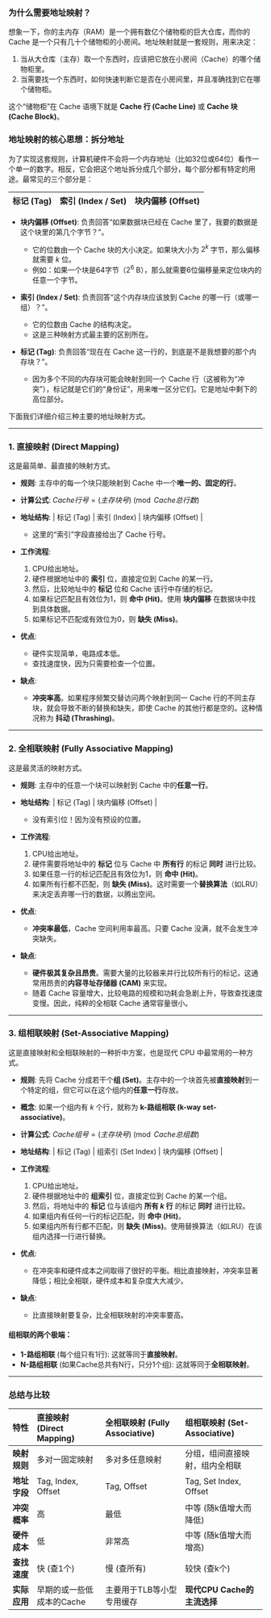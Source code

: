### 为什么需要地址映射？

想象一下，你的主内存（RAM）是一个拥有数亿个储物柜的巨大仓库，而你的 Cache 是一个只有几十个储物柜的小房间。地址映射就是一套规则，用来决定：

1.  当从大仓库（主存）取一个东西时，应该把它放在小房间（Cache）的哪个储物柜里。
2.  当需要找一个东西时，如何快速判断它是否在小房间里，并且准确找到它在哪个储物柜。

这个“储物柜”在 Cache 语境下就是 **Cache 行 (Cache Line)** 或 **Cache 块 (Cache Block)**。

### 地址映射的核心思想：拆分地址

为了实现这套规则，计算机硬件不会将一个内存地址（比如32位或64位）看作一个单一的数字。相反，它会把这个地址拆分成几个部分，每个部分都有特定的用途。最常见的三个部分是：

| 标记 (Tag) | 索引 (Index / Set) | 块内偏移 (Offset) |
| :---------: | :-----------------: | :----------------: |

*   **块内偏移 (Offset)**: 负责回答“如果数据块已经在 Cache 里了，我要的数据是这个块里的第几个字节？”。
    *   它的位数由一个 Cache 块的大小决定。如果块大小为 $2^k$ 字节，那么偏移就需要 $k$ 位。
    *   例如：如果一个块是64字节（$2^6$ B），那么就需要6位偏移量来定位块内的任意一个字节。

*   **索引 (Index / Set)**: 负责回答“这个内存块应该放到 Cache 的哪一行（或哪一组）？”。
    *   它的位数由 Cache 的结构决定。
    *   这是三种映射方式最主要的区别所在。

*   **标记 (Tag)**: 负责回答“现在在 Cache 这一行的，到底是不是我想要的那个内存块？”。
    *   因为多个不同的内存块可能会映射到同一个 Cache 行（这被称为“冲突”），标记就是它们的“身份证”，用来唯一区分它们。它是地址中剩下的高位部分。

下面我们详细介绍三种主要的地址映射方式。

---

### 1. 直接映射 (Direct Mapping)

这是最简单、最直接的映射方式。

*   **规则**: 主存中的每一个块只能映射到 Cache 中一个**唯一的、固定的行**。
*   **计算公式**:
    $Cache行号 = (主存块号) \pmod{Cache总行数}$
*   **地址结构**:
    | 标记 (Tag) | 索引 (Index) | 块内偏移 (Offset) |
    *   这里的“索引”字段直接给出了 Cache 行号。
*   **工作流程**:
    1.  CPU给出地址。
    2.  硬件根据地址中的 **索引** 位，直接定位到 Cache 的某一行。
    3.  然后，比较地址中的 **标记** 位和 Cache 该行中存储的标记。
    4.  如果标记匹配且有效位为1，则 **命中 (Hit)**。使用 **块内偏移** 在数据块中找到具体数据。
    5.  如果标记不匹配或有效位为0，则 **缺失 (Miss)**。

*   **优点**:
    *   硬件实现简单，电路成本低。
    *   查找速度快，因为只需要检查一个位置。
*   **缺点**:
    *   **冲突率高**。如果程序频繁交替访问两个映射到同一 Cache 行的不同主存块，就会导致不断的替换和缺失，即使 Cache 的其他行都是空的。这种情况称为 **抖动 (Thrashing)**。

---

### 2. 全相联映射 (Fully Associative Mapping)

这是最灵活的映射方式。

*   **规则**: 主存中的任意一个块可以映射到 Cache 中的**任意一行**。
*   **地址结构**:
    | 标记 (Tag) | 块内偏移 (Offset) |
    *   没有索引位！因为没有预设的位置。
*   **工作流程**:
    1.  CPU给出地址。
    2.  硬件需要将地址中的 **标记** 位与 Cache 中 **所有行** 的标记 **同时** 进行比较。
    3.  如果任意一行的标记匹配且有效位为1，则 **命中 (Hit)**。
    4.  如果所有行都不匹配，则 **缺失 (Miss)**。这时需要一个**替换算法**（如LRU）来决定丢弃哪一行的数据，以腾出空间。

*   **优点**:
    *   **冲突率最低**，Cache 空间利用率最高。只要 Cache 没满，就不会发生冲突缺失。
*   **缺点**:
    *   **硬件极其复杂且昂贵**。需要大量的比较器来并行比较所有行的标记，这通常用昂贵的**内容寻址存储器 (CAM)** 来实现。
    *   随着 Cache 容量增大，比较电路的规模和功耗会急剧上升，导致查找速度变慢。因此，纯粹的全相联 Cache 通常容量很小。

---

### 3. 组相联映射 (Set-Associative Mapping)

这是直接映射和全相联映射的一种折中方案，也是现代 CPU 中最常用的一种方式。

*   **规则**: 先将 Cache 分成若干个**组 (Set)**。主存中的一个块首先被**直接映射**到一个特定的组，但它可以在这个组内的**任意一行**存放。
*   **概念**: 如果一个组内有 $k$ 个行，就称为 **k-路组相联 (k-way set-associative)**。
*   **计算公式**:
    $Cache组号 = (主存块号) \pmod{Cache总组数}$
*   **地址结构**:
    | 标记 (Tag) | 组索引 (Set Index) | 块内偏移 (Offset) |
*   **工作流程**:
    1.  CPU给出地址。
    2.  硬件根据地址中的 **组索引** 位，直接定位到 Cache 的某一个组。
    3.  然后，将地址中的 **标记** 位与该组内 **所有 $k$ 行** 的标记 **同时** 进行比较。
    4.  如果组内有任何一行的标记匹配，则 **命中 (Hit)**。
    5.  如果组内所有行都不匹配，则 **缺失 (Miss)**。使用替换算法（如LRU）在该组内选择一行进行替换。

*   **优点**:
    *   在冲突率和硬件成本之间取得了很好的平衡。相比直接映射，冲突率显著降低；相比全相联，硬件成本和复杂度大大减少。
*   **缺点**:
    *   比直接映射要复杂，比全相联映射的冲突率要高。

#### 组相联的两个极端：

*   **1-路组相联** (每个组只有1行): 这就等同于**直接映射**。
*   **N-路组相联** (如果Cache总共有N行，只分1个组): 这就等同于**全相联映射**。

---

### 总结与比较

| 特性       | 直接映射 (Direct Mapping) | 全相联映射 (Fully Associative) | 组相联映射 (Set-Associative) |
| :------- | :-------------------- | :------------------------ | :---------------------- |
| **映射规则** | 多对一固定映射               | 多对多任意映射                   | 分组，组间直接映射，组内全相联         |
| **地址字段** | Tag, Index, Offset    | Tag, Offset               | Tag, Set Index, Offset  |
| **冲突概率** | 高                     | 最低                        | 中等 (随k值增大而降低)           |
| **硬件成本** | 低                     | 非常高                       | 中等 (随k值增大而增高)           |
| **查找速度** | 快 (查1个)               | 慢 (查所有)                   | 较快 (查k个)                |
| **实际应用** | 早期的或一些低成本的Cache       | 主要用于TLB等小型专用缓存            | **现代CPU Cache的主流选择**    |
